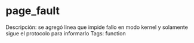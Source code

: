 # page_fault

Descripción: se agregó linea que impide fallo en modo kernel y solamente sigue el protocolo para informarlo
Tags: function